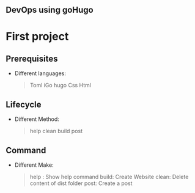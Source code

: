 ## DevOps using goHugo
# First project 
## Prerequisites
*   Different languages:

    > Toml
    > iGo hugo
    > Css
    > Html

## Lifecycle
* Different Method:

    > help
    > clean
    > build
    > post

## Command
* Different Make:
    > help : Show help command
    > build:  Create Website
    > clean:  Delete content of dist folder
    > post:  Create a post